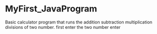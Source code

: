 # MyFirst_JavaProgram
Basic calculator program that runs the addition subtraction multiplication divisions of two number. first enter the two number enter
